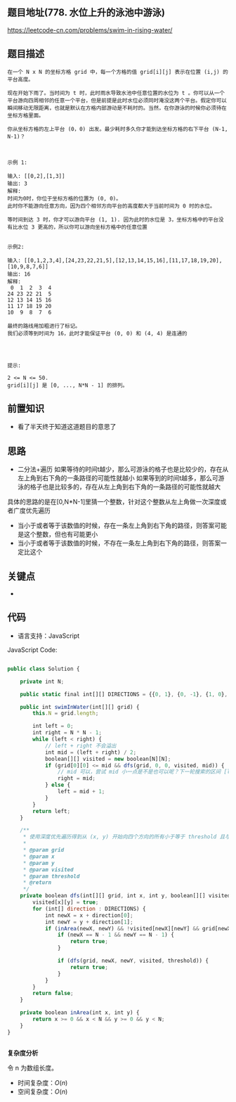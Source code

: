 
## 题目地址(778. 水位上升的泳池中游泳)

https://leetcode-cn.com/problems/swim-in-rising-water/

## 题目描述

```
在一个 N x N 的坐标方格 grid 中，每一个方格的值 grid[i][j] 表示在位置 (i,j) 的平台高度。

现在开始下雨了。当时间为 t 时，此时雨水导致水池中任意位置的水位为 t 。你可以从一个平台游向四周相邻的任意一个平台，但是前提是此时水位必须同时淹没这两个平台。假定你可以瞬间移动无限距离，也就是默认在方格内部游动是不耗时的。当然，在你游泳的时候你必须待在坐标方格里面。

你从坐标方格的左上平台 (0，0) 出发。最少耗时多久你才能到达坐标方格的右下平台 (N-1, N-1)？

 

示例 1:

输入: [[0,2],[1,3]]
输出: 3
解释:
时间为0时，你位于坐标方格的位置为 (0, 0)。
此时你不能游向任意方向，因为四个相邻方向平台的高度都大于当前时间为 0 时的水位。

等时间到达 3 时，你才可以游向平台 (1, 1). 因为此时的水位是 3，坐标方格中的平台没有比水位 3 更高的，所以你可以游向坐标方格中的任意位置


示例2:

输入: [[0,1,2,3,4],[24,23,22,21,5],[12,13,14,15,16],[11,17,18,19,20],[10,9,8,7,6]]
输出: 16
解释:
 0  1  2  3  4
24 23 22 21  5
12 13 14 15 16
11 17 18 19 20
10  9  8  7  6

最终的路线用加粗进行了标记。
我们必须等到时间为 16，此时才能保证平台 (0, 0) 和 (4, 4) 是连通的


 

提示:

2 <= N <= 50.
grid[i][j] 是 [0, ..., N*N - 1] 的排列。
```

## 前置知识

- 看了半天终于知道这道题目的意思了


## 思路

-  二分法+遍历
  如果等待的时间t越少，那么可游泳的格子也是比较少的，存在从左上角到右下角的一条路径的可能性就越小
  如果等到的时间t越多，那么可游泳的格子也是比较多的，存在从左上角到右下角的一条路径的可能性就越大

  具体的思路的是在[0,N*N-1]里猜一个整数，针对这个整数从左上角做一次深度或者广度优先遍历

  - 当小于或者等于该数值的时候，存在一条左上角到右下角的路径，则答案可能是这个整数，但也有可能更小
  - 当小于或者等于该数值的时候，不存在一条左上角到右下角的路径，则答案一定比这个
## 关键点

-  

## 代码

- 语言支持：JavaScript

JavaScript Code:

```javascript

public class Solution {

    private int N;

    public static final int[][] DIRECTIONS = {{0, 1}, {0, -1}, {1, 0}, {-1, 0}};

    public int swimInWater(int[][] grid) {
        this.N = grid.length;

        int left = 0;
        int right = N * N - 1;
        while (left < right) {
            // left + right 不会溢出
            int mid = (left + right) / 2;
            boolean[][] visited = new boolean[N][N];
            if (grid[0][0] <= mid && dfs(grid, 0, 0, visited, mid)) {
                // mid 可以，尝试 mid 小一点是不是也可以呢？下一轮搜索的区间 [left, mid]
                right = mid;
            } else {
                left = mid + 1;
            }
        }
        return left;
    }

    /**
     * 使用深度优先遍历得到从 (x, y) 开始向四个方向的所有小于等于 threshold 且与 (x, y) 连通的结点
     *
     * @param grid
     * @param x
     * @param y
     * @param visited
     * @param threshold
     * @return
     */
    private boolean dfs(int[][] grid, int x, int y, boolean[][] visited, int threshold) {
        visited[x][y] = true;
        for (int[] direction : DIRECTIONS) {
            int newX = x + direction[0];
            int newY = y + direction[1];
            if (inArea(newX, newY) && !visited[newX][newY] && grid[newX][newY] <= threshold) {
                if (newX == N - 1 && newY == N - 1) {
                    return true;
                }

                if (dfs(grid, newX, newY, visited, threshold)) {
                    return true;
                }
            }
        }
        return false;
    }

    private boolean inArea(int x, int y) {
        return x >= 0 && x < N && y >= 0 && y < N;
    }
}



```


**复杂度分析**

令 n 为数组长度。

- 时间复杂度：$O(n)$
- 空间复杂度：$O(n)$


